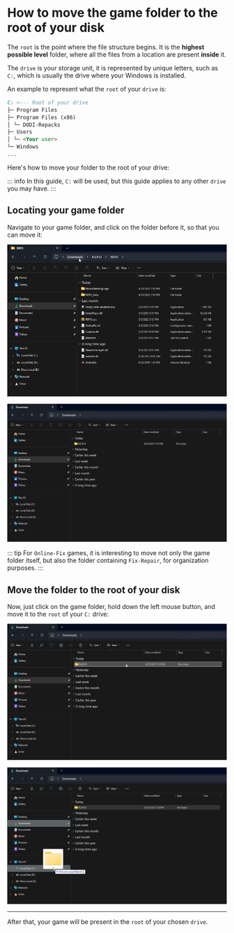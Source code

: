 # How to move the game folder to the root of your disk

The `root` is the point where the file structure begins. It is the **highest possible level** folder, where all the files from a location are present **inside** it.

The `drive` is your storage unit, it is represented by unique letters, such as `C:`, which is usually the drive where your Windows is installed.

An example to represent what the `root` of your `drive` is:

```md
C: <--- Root of your drive
├─ Program Files
├─ Program Files (x86)
│ └─ DODI-Repacks
├─ Users
│ └─ <Your user>
└─ Windows
...
```

Here's how to move your folder to the root of your drive:

::: info In this guide, `C:` will be used, but this guide applies to any other `drive` you may have. 
:::

## Locating your game folder

Navigate to your game folder, and click on the folder before it, so that you can move it:

![Click on the previous folder](assets/guides/previous-folder.png)

![Game folder](assets/guides/folder-to-move.png)

::: tip For `Online-Fix` games, it is interesting to move not only the game folder itself, but also the folder containing `Fix-Repair`, for organization purposes. 
:::

## Move the folder to the root of your disk

Now, just click on the game folder, hold down the left mouse button, and move it to the `root` of your `C:` drive:

![Selected game folder](assets/guides/selected-folder.png)

![Game folder being moved](assets/guides/moving-folder-to-root.png)

___

After that, your game will be present in the `root` of your chosen `drive`.
